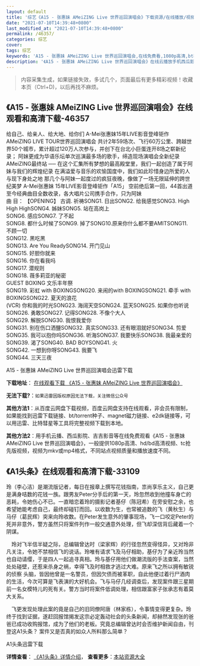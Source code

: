 ```yaml
---
layout: default
title: '综艺《A15 - 张惠妹 AMeiZING Live 世界巡回演唱会》下载资源/在线播放/视频地址/1080p/高清/蓝光'
date: "2021-07-10T14:39:48+0800"
last_modified_at: "2021-07-10T14:39:48+0800"
permalink: /46357/
categories: 综艺
cover:
tags: 综艺
keywords: 'A15 - 张惠妹 AMeiZING Live 世界巡回演唱会,在线免费看,1080p高清,bt种子,torrent,百度云盘,magnet,磁力链,迅雷下载资源'
description: '《A15 - 张惠妹 AMeiZING Live 世界巡回演唱会》在线云播放手机西瓜影院吉吉影音免费看，1080p高清bd/hd未删减完整版和tc抢先枪版，mkv/mp4格式，附带bt/torrent种子、magnet/磁力链、百度云盘、网盘资源迅雷下载链接'
---
```


>内容采集生成，如果链接失效，多试几个，页面最后有更多精彩视频！收藏本页（Ctrl+D)，以后再找不麻烦。


## 《A15 - 张惠妹 AMeiZING Live 世界巡回演唱会》在线观看和高清下载-46357

给自己、给亲人、给大地、给你们 A-Mei张惠妹15年LIVE影音登峰钜作AMeiZING LIVE TOUR世界巡回演唱会 共计2年59场次、飞行60万公里、跨越世界50个城市，累计超过120万人次参与，并创下在台北小巨蛋连开8场之崭新纪录； 阿妹更成为华语乐坛单次巡演最多场的歌手，缔造现场演唱会全新纪录 AMeiZING最终站 ── 在这个汇集所有梦想的最高殿堂里，我们一起创造了属于阿妹与我们的辉煌纪录 在满溢爱与音乐的欢愉国度中，我们如此珍惜身边所爱的人与现下身处之地 那几个与阿妹一起度过的疯狂夜晚，像做了一场无限延伸的跨世纪美梦 A-Mei张惠妹 15年LIVE影音登峰钜作「A15」 空前绝后第一回，44首出道至今经典曲目全数收录，各大唱片公司携手合作，只为阿妹<br />曲 目： 【OPENING】 古调. 祈祷SONG1. 日出SONG2. 给我感觉SONG3. High High HighSONG4. 姊妹SONG5. 站在高岗上<br />SONG6. 感应SONG7. 了不起<br />SONG8. 都什么时候了SONG9. 掉了SONG10.原来你什么都不要AMITSONG11. 不顾一切<br />SONG12. 黑吃黑<br />SONG13. Are You ReadySONG14. 开门见山<br />SONG15. 好胆你就来<br />SONG16. 你在看我吗<br />SONG17. 潜规则<br />SONG18. 薇多莉亚的秘密<br />GUEST BOXING 文乐丰年祭<br />SONG19. 彩虹 with BOXINGSONG20. 来闹的with BOXINGSONG21. 牵手 with BOXINGSONG22. 夏天的浪花<br />(VCR) 你和我的时光SONG23. 海阔天空SONG24. 蓝天SONG25. 如果你也听说SONG26. 勇敢SONG27. 记得SONG28. 不像个大人<br />SONG29. 解脱SONG30. 我恨我爱你<br />SONG31. 别在伤口洒鹽SONG32. 真实SONG33. 还有眼泪就好SONG34. 剪爱SONG35. 我可以抱你吗SONG36. 听海SONG37. 我要快乐SONG38. 我最亲爱的<br />SONG39. 渴了SONG40. BAD BOYSONG41. 火<br />SONG42. 一想到你呀SONG43. 我要飞<br />SONG44. 三天三夜


A15 - 张惠妹 AMeiZING Live 世界巡回演唱会迅雷下载

**下载地址**： [在线观看下载 《A15 - 张惠妹 AMeiZING Live 世界巡回演唱会》](https://www.993dy.com//vod-detail-id-3487.html) 


**无法下载?**：`如果迅雷因版权原因无法下载，关注微信公众号 `

**其他方法1**：从百度云网盘下载视频，百度云网盘支持在线观看，非会员有限制，如果能找到迅雷下载链接、bt/torrent种子、magnet磁力链接、e2dk链接等，可以用迅雷、比特彗星等工具将完整视频下载到本地。

**其他方法2**：用手机云播、西瓜影院、吉吉影音等在线免费观看《A15 - 张惠妹 AMeiZING Live 世界巡回演唱会》，一般提供1080p高清、hd/bd高清视频、tc抢先版视频，视频为mkv或mp4格式，不同站点视频质量和播放速度不同。


## 《A1头条》在线观看和高清下载-33109

玲（李心洁）是潮流版记者，每日在报章上撰写花钱指南，祟尚享乐主义，自己更是满身咭数的花钱一族。跟男友Peter分手后的第一天，玲忽然收到他撞车身亡的恶耗，令她伤心不已。一直暗恋着玲的摄影记者基仔（陈冠希）在旁安慰之余，也希望她能考虑自己，最终却碰钉而回。以收数为生，也常被追数的飞（黄秋生）与马仔（葛民辉）突来向玲收数。在Peter发生意外的肇事现场，飞一口咬定Peter的死并非意外，警方虽然只将案件列作一般交通意外处理，但飞却深信背后藏着一个阴谋。</p>　玲对飞半信半疑之际，总编辑曾达时（梁家辉）的行径忽然变得怪异，又对玲非凡关注，令她不禁相信飞的说话。玲唯有请求飞及马仔相助，基仔为了亲近玲当然也自动请缨，于是四人一起追寻真相。玲与基仔用他们做潮流版的手法查案，当然处处碰壁，还惹来杀身之祸，幸得飞及时相救才逃过大难。原来飞之所以拥有敏锐的侦察 头脑，皆因他曾是一名警员，但因欠债而被革职，自此他便过着行尸酒肉的生活，今次可算是飞表演的大好机会。飞与马仔几经调查后，发现案件跟三星期前一名女模特儿的死有关。警方当时将案件低调处理，相信跟富家子张承志有着莫大关系。</p>　飞更发现处理此案的竟是自己的旧同僚阿唐（林家栋），令事情变得更复杂。玲终于找到证据，遂赶回报馆揭发这宗必定轰动社会的头条新闻，却赫然发现张的爸爸已成功收购报馆，成为了他们的老板。究竟总编辑曾达时会否维护新闻自由，刊登这A1头条？ 案件又是否真的如众人所料那么简单？


A1头条迅雷下载

**详情查看**： [《A1头条》详情介绍](/movie/33109/)， **查看更多**：[本站资源大全](/movie/t/all/)

